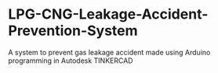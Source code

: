# LPG-CNG-Leakage-Accident-Prevention-System
A system to prevent gas leakage accident made using Arduino programming in Autodesk TINKERCAD
